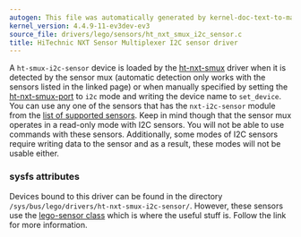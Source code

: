 ```yaml
---
autogen: This file was automatically generated by kernel-doc-text-to-markdown.py
kernel_version: 4.4.9-11-ev3dev-ev3
source_file: drivers/lego/sensors/ht_nxt_smux_i2c_sensor.c
title: HiTechnic NXT Sensor Multiplexer I2C sensor driver
---
```


A `ht-smux-i2c-sensor` device is loaded by the [ht-nxt-smux] driver
when it is detected by the sensor mux (automatic detection only works with
the sensors listed in the linked page) or when manually specified by setting
the [ht-nxt-smux-port] to `i2c` mode and writing the device name to
`set_device`. You can use any one of the sensors that has the `nxt-i2c-sensor`
module from the [list of supported sensors]. Keep in mind though that the
sensor mux operates in a read-only mode with I2C sensors. You will not be
able to use commands with these sensors. Additionally, some modes of I2C
sensors require writing data to the sensor and as a result, these modes will
not be usable either.

### sysfs attributes

Devices bound to this driver can be found in the directory
`/sys/bus/lego/drivers/ht-nxt-smux-i2c-sensor/`. However, these sensors use
the [lego-sensor class] which is where the useful stuff is. Follow the link
for more information.

[ht-nxt-smux]: /docs/sensors/hitechnic-nxt-sensor-multiplexer
[ht-nxt-smux-port]: /docs/ports/ht-nxt-smux-port
[list of supported sensors]: /docs/sensors#supported-sensors
[lego-sensor class]: /docs/drivers/lego-sensor-class

